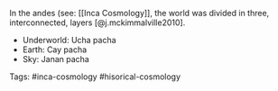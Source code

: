In the andes (see: [[Inca Cosmology]], the world was divided in three, interconnected, layers [@j.mckimmalville2010]. 

- Underworld: Ucha pacha
- Earth: Cay pacha
- Sky: Janan pacha

Tags: #inca-cosmology #hisorical-cosmology 